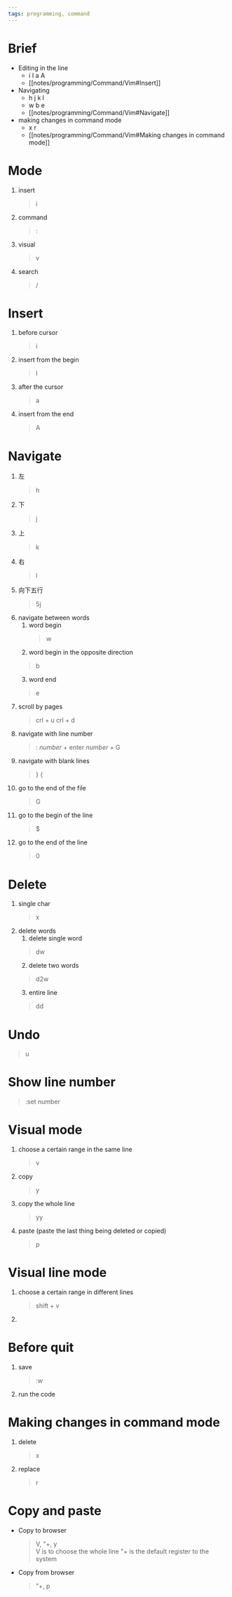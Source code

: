 ```yaml
---
tags: programming, command
---
```

# Brief
- Editing in the line
	- i I a A
	- [[notes/programming/Command/Vim#Insert]]
- Navigating
	- h j k l
	- w b e
	- [[notes/programming/Command/Vim#Navigate]]
- making changes in command mode
	- x r
	- [[notes/programming/Command/Vim#Making changes in command mode]]


# Mode
1.  insert
	> i
2. command
	> :
3. visual
	> v
4. search
	> /

# Insert
1. before cursor
	> i
2. insert from the begin
	> I
3. after the cursor
	> a
4. insert from the end
	> A
# Navigate
1. 左 
	> h
2. 下
	> j
3. 上
	> k
4. 右
	> l
5. 向下五行
	> 5j
6. navigate between words
	1. word begin
		> w
	2. word begin in the opposite direction 
	  > b
	3. word end
	  > e
7. scroll by pages
	> crl + u
	> crl + d 
8. navigate with line number
	> : *number* + enter
	> *number* + G
9. navigate with blank lines
	> }
	> {
10. go to the end of the file
	> G
11. go to the begin of the line 
	> $
12. go to the end of the line
	> 0

# Delete
1. single char
	> x
2. delete words
	1. delete single word 
	  > dw
	2. delete two words
	  > d2w
	3. entire line
	  > dd


# Undo 
> u

# Show line number
> :set number



# Visual mode 
1. choose a certain range in the same line
 	> v
2. copy
	> y
3. copy the whole line
	> yy
1. paste (paste the last thing being deleted or copied)
	> p

# Visual line mode
1. choose a certain range in different lines
	> shift + v
2. 

# Before quit
1. save
	> :w
2. run the code

# Making changes in command mode
1. delete
	> x
2. replace
	> r

# Copy and paste
- Copy to browser
	> V, "+, y		
	> V is to choose the whole line 
	> "+ is the default register to the system
- Copy from browser
	> "+, p





